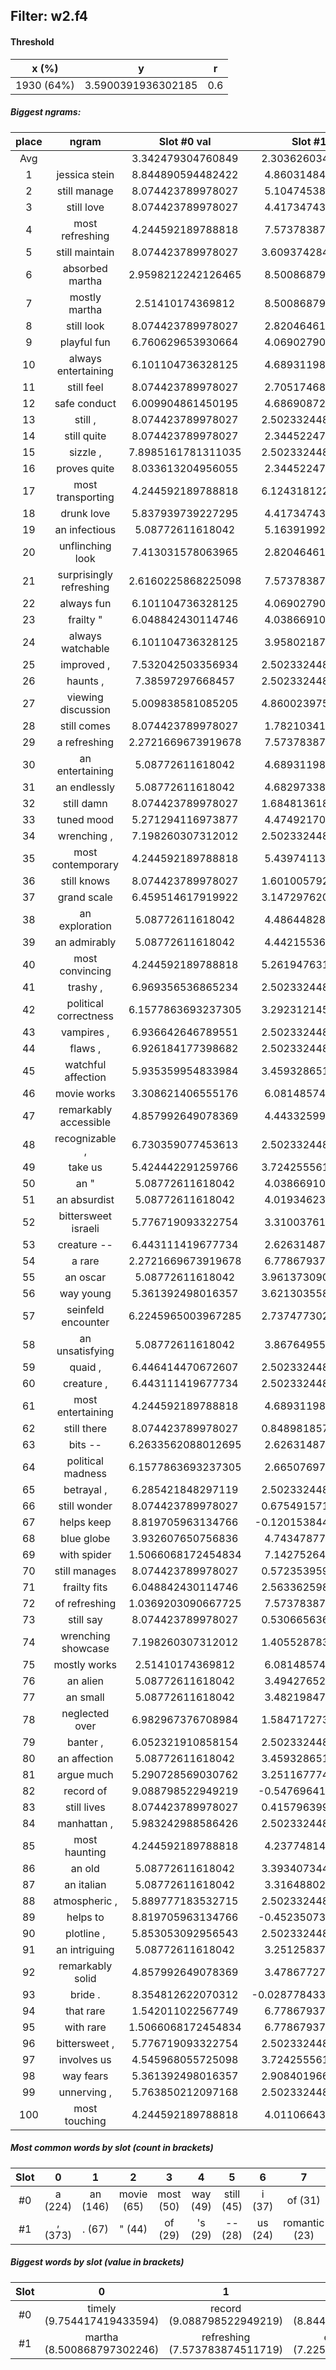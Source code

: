 ## Filter: w2.f4
#### Threshold
x (%) | y | r
:--: | :--: | :--:
1930 (64%) | 3.5900391936302185 | 0.6
##### Biggest ngrams:
place | ngram | Slot #0 val | Slot #1 val | sum
:--: | :--: | :--: | :--: | :--: 
Avg | | 3.342479304760849 | 2.3036260344435515 | | 
1 | jessica stein | 8.844890594482422 | 4.860314846038818 | 13.70520544052124
2 | still manage | 8.074423789978027 | 5.104745388031006 | 13.179169178009033
3 | still love | 8.074423789978027 | 4.417347431182861 | 12.491771221160889
4 | most refreshing | 4.244592189788818 | 7.573783874511719 | 11.818376064300537
5 | still maintain | 8.074423789978027 | 3.6093742847442627 | 11.68379807472229
6 | absorbed martha | 2.9598212242126465 | 8.500868797302246 | 11.460690021514893
7 | mostly martha | 2.51410174369812 | 8.500868797302246 | 11.014970541000366
8 | still look | 8.074423789978027 | 2.820464611053467 | 10.894888401031494
9 | playful fun | 6.760629653930664 | 4.069027900695801 | 10.829657554626465
10 | always entertaining | 6.101104736328125 | 4.689311981201172 | 10.790416717529297
11 | still feel | 8.074423789978027 | 2.705174684524536 | 10.779598474502563
12 | safe conduct | 6.009904861450195 | 4.686908721923828 | 10.696813583374023
13 | still , | 8.074423789978027 | 2.5023324489593506 | 10.576756238937378
14 | still quite | 8.074423789978027 | 2.344522476196289 | 10.418946266174316
15 | sizzle , | 7.8985161781311035 | 2.5023324489593506 | 10.400848627090454
16 | proves quite | 8.033613204956055 | 2.344522476196289 | 10.378135681152344
17 | most transporting | 4.244592189788818 | 6.1243181228637695 | 10.368910312652588
18 | drunk love | 5.837939739227295 | 4.417347431182861 | 10.255287170410156
19 | an infectious | 5.08772611618042 | 5.163919925689697 | 10.251646041870117
20 | unflinching look | 7.413031578063965 | 2.820464611053467 | 10.233496189117432
21 | surprisingly refreshing | 2.6160225868225098 | 7.573783874511719 | 10.189806461334229
22 | always fun | 6.101104736328125 | 4.069027900695801 | 10.170132637023926
23 | frailty " | 6.048842430114746 | 4.038669109344482 | 10.087511539459229
24 | always watchable | 6.101104736328125 | 3.958021879196167 | 10.059126615524292
25 | improved , | 7.532042503356934 | 2.5023324489593506 | 10.034374952316284
26 | haunts , | 7.38597297668457 | 2.5023324489593506 | 9.888305425643921
27 | viewing discussion | 5.009838581085205 | 4.8600239753723145 | 9.86986255645752
28 | still comes | 8.074423789978027 | 1.782103419303894 | 9.856527209281921
29 | a refreshing | 2.2721669673919678 | 7.573783874511719 | 9.845950841903687
30 | an entertaining | 5.08772611618042 | 4.689311981201172 | 9.777038097381592
31 | an endlessly | 5.08772611618042 | 4.682973384857178 | 9.770699501037598
32 | still damn | 8.074423789978027 | 1.6848136186599731 | 9.759237408638
33 | tuned mood | 5.271294116973877 | 4.474921703338623 | 9.7462158203125
34 | wrenching , | 7.198260307312012 | 2.5023324489593506 | 9.700592756271362
35 | most contemporary | 4.244592189788818 | 5.439741134643555 | 9.684333324432373
36 | still knows | 8.074423789978027 | 1.6010057926177979 | 9.675429582595825
37 | grand scale | 6.459514617919922 | 3.1472976207733154 | 9.606812238693237
38 | an exploration | 5.08772611618042 | 4.486448287963867 | 9.574174404144287
39 | an admirably | 5.08772611618042 | 4.442155361175537 | 9.529881477355957
40 | most convincing | 4.244592189788818 | 5.2619476318359375 | 9.506539821624756
41 | trashy , | 6.969356536865234 | 2.5023324489593506 | 9.471688985824585
42 | political correctness | 6.1577863693237305 | 3.2923121452331543 | 9.450098514556885
43 | vampires , | 6.936642646789551 | 2.5023324489593506 | 9.438975095748901
44 | flaws , | 6.926184177398682 | 2.5023324489593506 | 9.428516626358032
45 | watchful affection | 5.935359954833984 | 3.4593286514282227 | 9.394688606262207
46 | movie works | 3.308621406555176 | 6.081485748291016 | 9.390107154846191
47 | remarkably accessible | 4.857992649078369 | 4.443325996398926 | 9.301318645477295
48 | recognizable , | 6.730359077453613 | 2.5023324489593506 | 9.232691526412964
49 | take us | 5.424442291259766 | 3.7242555618286133 | 9.148697853088379
50 | an " | 5.08772611618042 | 4.038669109344482 | 9.126395225524902
51 | an absurdist | 5.08772611618042 | 4.019346237182617 | 9.107072353363037
52 | bittersweet israeli | 5.776719093322754 | 3.310037612915039 | 9.086756706237793
53 | creature -- | 6.443111419677734 | 2.626314878463745 | 9.06942629814148
54 | a rare | 2.2721669673919678 | 6.778679370880127 | 9.050846338272095
55 | an oscar | 5.08772611618042 | 3.9613730907440186 | 9.049099206924438
56 | way young | 5.361392498016357 | 3.6213035583496094 | 8.982696056365967
57 | seinfeld encounter | 6.2245965003967285 | 2.7374773025512695 | 8.962073802947998
58 | an unsatisfying | 5.08772611618042 | 3.867649555206299 | 8.955375671386719
59 | quaid , | 6.446414470672607 | 2.5023324489593506 | 8.948746919631958
60 | creature , | 6.443111419677734 | 2.5023324489593506 | 8.945443868637085
61 | most entertaining | 4.244592189788818 | 4.689311981201172 | 8.93390417098999
62 | still there | 8.074423789978027 | 0.8489818572998047 | 8.923405647277832
63 | bits -- | 6.2633562088012695 | 2.626314878463745 | 8.889671087265015
64 | political madness | 6.1577863693237305 | 2.665076971054077 | 8.822863340377808
65 | betrayal , | 6.285421848297119 | 2.5023324489593506 | 8.78775429725647
66 | still wonder | 8.074423789978027 | 0.6754915714263916 | 8.749915361404419
67 | helps keep | 8.819705963134766 | -0.12015384435653687 | 8.699552118778229
68 | blue globe | 3.932607650756836 | 4.743478775024414 | 8.67608642578125
69 | with spider | 1.5066068172454834 | 7.142752647399902 | 8.649359464645386
70 | still manages | 8.074423789978027 | 0.5723539590835571 | 8.646777749061584
71 | frailty fits | 6.048842430114746 | 2.5633625984191895 | 8.612205028533936
72 | of refreshing | 1.0369203090667725 | 7.573783874511719 | 8.610704183578491
73 | still say | 8.074423789978027 | 0.5306656360626221 | 8.60508942604065
74 | wrenching showcase | 7.198260307312012 | 1.4055287837982178 | 8.60378909111023
75 | mostly works | 2.51410174369812 | 6.081485748291016 | 8.595587491989136
76 | an alien | 5.08772611618042 | 3.494276523590088 | 8.582002639770508
77 | an small | 5.08772611618042 | 3.482198476791382 | 8.569924592971802
78 | neglected over | 6.982967376708984 | 1.5847172737121582 | 8.567684650421143
79 | banter , | 6.052321910858154 | 2.5023324489593506 | 8.554654359817505
80 | an affection | 5.08772611618042 | 3.4593286514282227 | 8.547054767608643
81 | argue much | 5.290728569030762 | 3.2511677742004395 | 8.541896343231201
82 | record of | 9.088798522949219 | -0.5476964116096497 | 8.541102111339569
83 | still lives | 8.074423789978027 | 0.4157963991165161 | 8.490220189094543
84 | manhattan , | 5.983242988586426 | 2.5023324489593506 | 8.485575437545776
85 | most haunting | 4.244592189788818 | 4.237748146057129 | 8.482340335845947
86 | an old | 5.08772611618042 | 3.3934073448181152 | 8.481133460998535
87 | an italian | 5.08772611618042 | 3.316488027572632 | 8.404214143753052
88 | atmospheric , | 5.889777183532715 | 2.5023324489593506 | 8.392109632492065
89 | helps to | 8.819705963134766 | -0.4523507356643677 | 8.367355227470398
90 | plotline , | 5.853053092956543 | 2.5023324489593506 | 8.355385541915894
91 | an intriguing | 5.08772611618042 | 3.251258373260498 | 8.338984489440918
92 | remarkably solid | 4.857992649078369 | 3.478677272796631 | 8.336669921875
93 | bride . | 8.354812622070312 | -0.028778433799743652 | 8.326034188270569
94 | that rare | 1.542011022567749 | 6.778679370880127 | 8.320690393447876
95 | with rare | 1.5066068172454834 | 6.778679370880127 | 8.28528618812561
96 | bittersweet , | 5.776719093322754 | 2.5023324489593506 | 8.279051542282104
97 | involves us | 4.545968055725098 | 3.7242555618286133 | 8.270223617553711
98 | way fears | 5.361392498016357 | 2.9084019660949707 | 8.269794464111328
99 | unnerving , | 5.763850212097168 | 2.5023324489593506 | 8.266182661056519
100 | most touching | 4.244592189788818 | 4.011066436767578 | 8.255658626556396
##### Most common words by slot (count in brackets)
Slot | 0 | 1 | 2 | 3 | 4 | 5 | 6 | 7 | 8 | 9 | 10 | 11 | 12 | 13 | 14 | 15 | 16 | 17 | 18 | 19 | 20 | 21 | 22 | 23 | 24 | 25 | 26 | 27 | 28 | 29
 :--: | :--: | :--: | :--: | :--: | :--: | :--: | :--: | :--: | :--: | :--: | :--: | :--: | :--: | :--: | :--: | :--: | :--: | :--: | :--: | :--: | :--: | :--: | :--: | :--: | :--: | :--: | :--: | :--: | :--: | :--:
#0 | a (224) | an (146) | movie (65) | most (50) | way (49) | still (45) | i (37) | of (31) | that (31) | take (26) | @@PAD@@ (25) | film (22) | music (19) | you (17) | with (15) | always (14) | ) (13) | proves (11) | as (11) | makes (11) | times (10) | here (9) | michael (8) | storytelling (8) | premise (8) | mind (8) | over (8) | political (7) | beauty (7) | based (7)
#1 | , (373) | . (67) | " (44) | of (29) | 's (29) | -- (28) | us (24) | romantic (23) | love (20) | works (18) | to (17) | ' (17) | on (16) | @@UNK@@ (16) | fun (14) | rare (14) | entertaining (13) | small (13) | much (13) | that (11) | bad (11) | look (10) | perfect (10) | a (10) | powerful (10) | engaging (10) | when (10) | feel (9) | intriguing (8) | solid (8)
##### Biggest words by slot (value in brackets)
Slot | 0 | 1 | 2 | 3 | 4 | 5 | 6 | 7 | 8 | 9 | 10 | 11 | 12 | 13 | 14 | 15 | 16 | 17 | 18 | 19 | 20 | 21 | 22 | 23 | 24 | 25 | 26 | 27 | 28 | 29
 :--: | :--: | :--: | :--: | :--: | :--: | :--: | :--: | :--: | :--: | :--: | :--: | :--: | :--: | :--: | :--: | :--: | :--: | :--: | :--: | :--: | :--: | :--: | :--: | :--: | :--: | :--: | :--: | :--: | :--: | :--:
#0 | timely (9.754417419433594) | record (9.088798522949219) | jessica (8.844890594482422) | helps (8.819705963134766) | bride (8.354812622070312) | still (8.074423789978027) | proves (8.033613204956055) | sizzle (7.8985161781311035) | improved (7.532042503356934) | pandering (7.530505180358887) | lambs (7.5097551345825195) | successor (7.435712814331055) | unflinching (7.413031578063965) | haunts (7.38597297668457) | freeman (7.3237624168396) | closer (7.20082950592041) | wrenching (7.198260307312012) | ark (7.115748405456543) | jeffrey (7.097206115722656) | undeniably (7.030072212219238) | neglected (6.982967376708984) | trashy (6.969356536865234) | vampires (6.936642646789551) | flaws (6.926184177398682) | meyjes (6.890807628631592) | aware (6.847495079040527) | playful (6.760629653930664) | immediacy (6.747132301330566) | recognizable (6.730359077453613) | lips (6.728274345397949)
#1 | martha (8.500868797302246) | refreshing (7.573783874511719) | engrossing (7.225564002990723) | spider (7.142752647399902) | rare (6.778679370880127) | eloquently (6.774614334106445) | reminds (6.764885902404785) | everyday (6.651113510131836) | sends (6.345185279846191) | transporting (6.1243181228637695) | works (6.081485748291016) | explanation (5.8634796142578125) | rich (5.850545883178711) | perfect (5.821004867553711) | speaks (5.791097164154053) | deftly (5.740182876586914) | maybe (5.736824035644531) | powerful (5.695937156677246) | toes (5.652520179748535) | cho (5.626562595367432) | map (5.540457725524902) | romantic (5.446512699127197) | contemporary (5.439741134643555) | department (5.415659427642822) | legal (5.3931050300598145) | convincing (5.2619476318359375) | schmidt (5.2337446212768555) | stock (5.185545921325684) | ended (5.1808061599731445) | infectious (5.163919925689697)
